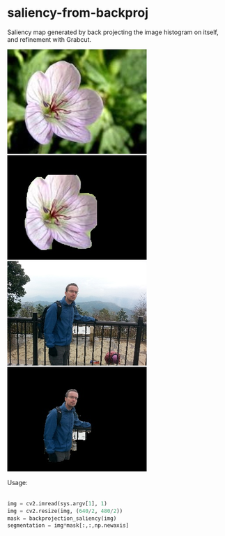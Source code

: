 # saliency-from-backproj
Saliency map generated by back projecting the image histogram on itself, and refinement with Grabcut.

![Backprojection based saliency](images/flower_original.jpg "Optional title")
![Backprojection based saliency](images/flower_result.jpg "Optional title")
![Backprojection based saliency](images/jacob_original.jpg "Optional title")
![Backprojection based saliency](images/jacob_result.jpg "Optional title")

Usage:
```Python

img = cv2.imread(sys.argv[1], 1)
img = cv2.resize(img, (640/2, 480/2))
mask = backprojection_saliency(img)
segmentation = img*mask[:,:,np.newaxis]
```
